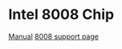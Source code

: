 Intel 8008 Chip
===============

[Manual](http://www.classiccmp.org/8008/8008UM.pdf)
[8008 support page](https://petsd.net/8008.php)
